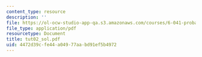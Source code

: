 ```yaml
---
content_type: resource
description: ''
file: https://ol-ocw-studio-app-qa.s3.amazonaws.com/courses/6-041-probabilistic-systems-analysis-and-applied-probability-spring-2006/4472d39cfe44a04977aabd91ef5b4972_tut02_sol.pdf
file_type: application/pdf
resourcetype: Document
title: tut02_sol.pdf
uid: 4472d39c-fe44-a049-77aa-bd91ef5b4972
---
```

